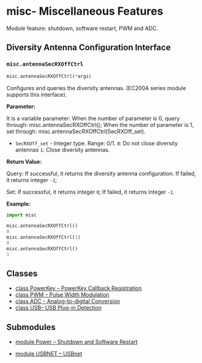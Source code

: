 # misc- Miscellaneous Features

Module feature: shutdown, software restart, PWM and ADC.

## Diversity Antenna Configuration Interface

### `misc.antennaSecRXOffCtrl`

```python
misc.antennaSecRXOffCtrl(*args)
```

Configures and queries the diversity antennas. (EC200A series module supports this interface).

**Parameter:**

It is a variable parameter: 
When the number of parameter is 0, query through: misc.antennaSecRXOffCtrl();
When the number of parameter is 1, set through: misc.antennaSecRXOffCtrl(SecRXOff_set).

- `SecRXOff_set` - Integer type. Range: 0/1. `0`: Do not close diversity antennas `1`: Close diversity antennas.

**Return Value:**

Query: If successful, it returns the diversity antenna configuration. If failed, it returns integer `-1`;

Set: If successful, it returns integer `0`; If failed, it returns integer `-1`.

**Example:**

```python
import misc

misc.antennaSecRXOffCtrl()
0
misc.antennaSecRXOffCtrl(1)
0
misc.antennaSecRXOffCtrl()
1
```

## Classes

- [class PowerKey – PowerKey Callback Registration](./misc.PowerKey.md)
- [class PWM – Pulse Width Modulation](./misc.PWM.md)
- [class ADC - Analog-to-digital Conversion](./misc.ADC.md)
- [class USB– USB Plug-in Detection](./misc.USB.md)

## Submodules

- [module Power – Shutdown and Software Restart](./misc.Power.md)

- [module USBNET – USBnet](./misc.USBNET.md)